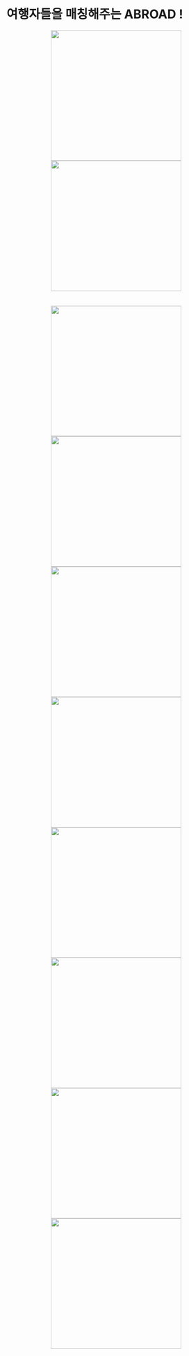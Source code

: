 # 여행자들을 매칭해주는 ABROAD !

<div align="middle">
  <img width="300" src ="https://user-images.githubusercontent.com/34180216/50044433-b9120000-00c6-11e9-9374-f13729a3edee.png" >
  <img width="300" src ="https://user-images.githubusercontent.com/34180216/50044435-bc0cf080-00c6-11e9-847f-a0994773d776.png">
  <br><br><br>
</div>

<div align="middle">
  <img width="300" src ="https://user-images.githubusercontent.com/34180216/50044436-bd3e1d80-00c6-11e9-9830-36ad197013ff.png">
  <img width="300" src ="https://user-images.githubusercontent.com/34180216/50044437-bdd6b400-00c6-11e9-980c-ef5e726d6283.png">
 
</div>

<div align="middle">
<img width="300" src ="https://user-images.githubusercontent.com/34180216/50044438-c0390e00-00c6-11e9-8751-53f83641b64f.png">
  <img width="300" src ="https://user-images.githubusercontent.com/34180216/50044439-c16a3b00-00c6-11e9-8b8b-09d5272569be.png">
 
</div>
 

<div align="middle"><img width="300" src ="https://user-images.githubusercontent.com/34180216/50044441-c333fe80-00c6-11e9-82fd-21dc54e65f3a.png">
  <img width="300" src ="https://user-images.githubusercontent.com/34180216/50044440-c202d180-00c6-11e9-8ab0-47a9fe2b9705.png">
  
 
</div>


<div align="middle">
   <img width="300" src ="https://user-images.githubusercontent.com/34180216/50044442-c3cc9500-00c6-11e9-8047-d697761a1efd.png">
  <img width="300" src ="https://user-images.githubusercontent.com/34180216/50050712-81e33380-0146-11e9-8864-059e939a01c3.png">
